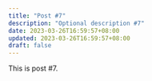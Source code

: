```yaml
---
title: "Post #7"
description: "Optional description #7"
date: 2023-03-26T16:59:57+08:00
updated: 2023-03-26T16:59:57+08:00
draft: false
---
```

This is post #7.